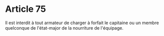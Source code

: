 # Article 75

Il est interdit à tout armateur de charger à forfait le capitaine ou un membre quelconque de l'état-major de la nourriture de l'équipage.